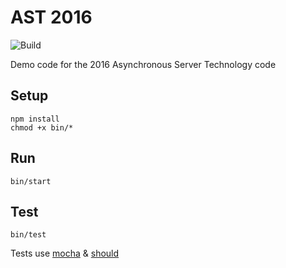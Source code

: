 # AST 2016

![Build](https://travis-ci.org/cesarBere/ece-nodejs-2016.svg?branch=master)

Demo code for the 2016 Asynchronous Server Technology code

## Setup 

```
npm install
chmod +x bin/* 
```

## Run 

```
bin/start
```

## Test

```
bin/test
```

Tests use [mocha](https://mochajs.org) & [should](https://shouldjs.github.io)
